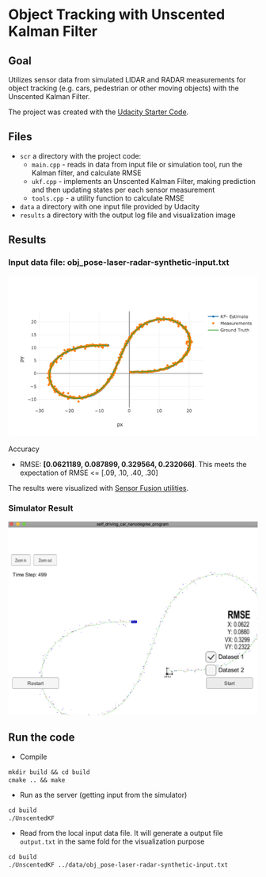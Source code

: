# Object Tracking with Unscented Kalman Filter

## Goal

Utilizes sensor data from simulated LIDAR and RADAR measurements for object tracking (e.g. cars, pedestrian or other moving objects) with the Unscented Kalman Filter.

The project was created with the [Udacity Starter Code](https://github.com/udacity/CarND-Unscented-Kalman-Filter-Project).

## Files
- `scr` a directory with the project code:
  - `main.cpp` - reads in data from input file or simulation tool, run the Kalman filter, and calculate RMSE
  - `ukf.cpp` - implements an Unscented Kalman Filter, making prediction and then updating states per each sensor measurement 
  - `tools.cpp` - a utility function to calculate RMSE
- `data`  a directory with one input file provided by Udacity
- `results`  a directory with the output log file and visualization image

## Results

### Input data file: obj_pose-laser-radar-synthetic-input.txt
![results](results/plot.png)

Accuracy
* RMSE: <b>[0.0621189, 0.087899, 0.329564, 0.232066]</b>. This meets the expectation of RMSE <= [.09, .10, .40, .30]

The results were visualized with [Sensor Fusion utilities](https://github.com/udacity/CarND-Mercedes-SF-Utilities).

### Simulator Result
![results](results/sim.png)

## Run the code
* Compile
```
mkdir build && cd build
cmake .. && make
```
* Run as the server (getting input from the simulator)
```
cd build
./UnscentedKF
```

* Read from the local input data file. It will generate a output file `output.txt` in the same fold for the visualization purpose
```
cd build
./UnscentedKF ../data/obj_pose-laser-radar-synthetic-input.txt 
```
